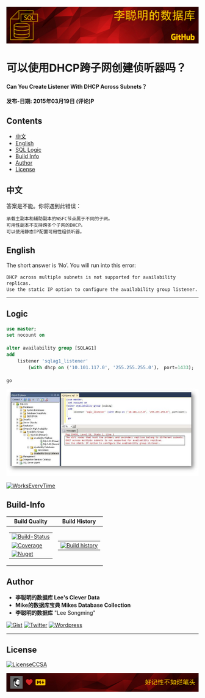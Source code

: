 ![CLEVER DATA GIT REPO](https://raw.githubusercontent.com/LiCongMingDeShujuku/git-resources/master/0-clever-data-github.png "李聪明的数据库")

# 可以使用DHCP跨子网创建侦听器吗？
#### Can You Create Listener With DHCP Across Subnets？
**发布-日期: 2015年03月19日 (评论)P**

## Contents

- [中文](#中文)
- [English](#English)
- [SQL Logic](#Logic)
- [Build Info](#Build-Info)
- [Author](#Author)
- [License](#License) 


## 中文
答案是不能。你将遇到此错误：
```
承载主副本和辅助副本的WSFC节点属于不同的子网。
可用性副本不支持跨多个子网的DHCP。
可以使用静态IP配置可用性组侦听器。
```

## English
The short answer is ‘No’. You will run into this error:

```The WSFC nodes that host the primary and secondary replicas belong to different subnets. 
DHCP across multiple subnets is not supported for availability replicas. 
Use the static IP option to configure the availability group listener.
```

---
## Logic
```SQL
use master;
set nocount on 

alter availability group [SQLAG1]
add
	listener 'sqlag1_listener' 
		(with dhcp on ('10.101.117.0', '255.255.255.0')， port=1433);
		
go
```

![#](images/Create-Listener-With-DHCP-Across-Subnets.png?raw=true "#")


[![WorksEveryTime](https://forthebadge.com/images/badges/60-percent-of-the-time-works-every-time.svg)](https://shitday.de/)

## Build-Info

| Build Quality | Build History |
|--|--|
|<table><tr><td>[![Build-Status](https://ci.appveyor.com/api/projects/status/pjxh5g91jpbh7t84?svg?style=flat-square)](#)</td></tr><tr><td>[![Coverage](https://coveralls.io/repos/github/tygerbytes/ResourceFitness/badge.svg?style=flat-square)](#)</td></tr><tr><td>[![Nuget](https://img.shields.io/nuget/v/TW.Resfit.Core.svg?style=flat-square)](#)</td></tr></table>|<table><tr><td>[![Build history](https://buildstats.info/appveyor/chart/tygerbytes/resourcefitness)](#)</td></tr></table>|

## Author

- **李聪明的数据库 Lee's Clever Data**
- **Mike的数据库宝典 Mikes Database Collection**
- **李聪明的数据库** "Lee Songming"

[![Gist](https://img.shields.io/badge/Gist-李聪明的数据库-<COLOR>.svg)](https://gist.github.com/congmingshuju)
[![Twitter](https://img.shields.io/badge/Twitter-mike的数据库宝典-<COLOR>.svg)](https://twitter.com/mikesdatawork?lang=en)
[![Wordpress](https://img.shields.io/badge/Wordpress-mike的数据库宝典-<COLOR>.svg)](https://mikesdatawork.wordpress.com/)

---
## License
[![LicenseCCSA](https://img.shields.io/badge/License-CreativeCommonsSA-<COLOR>.svg)](https://creativecommons.org/share-your-work/licensing-types-examples/)

![Lee Songming](https://raw.githubusercontent.com/LiCongMingDeShujuku/git-resources/master/1-clever-data-github.png "李聪明的数据库")

